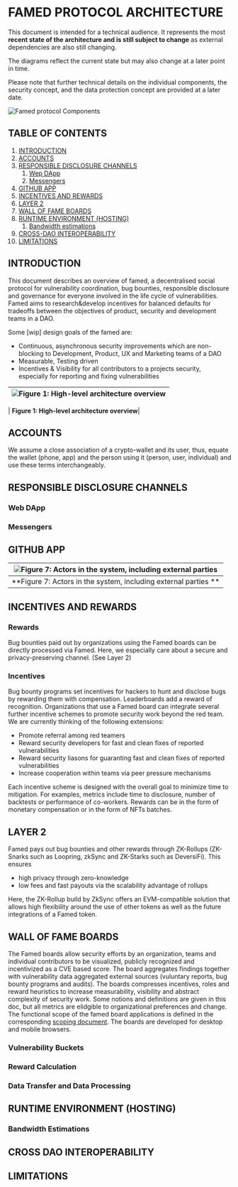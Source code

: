 # FAMED PROTOCOL ARCHITECTURE

This document is intended for a technical audience. It represents the most **recent state of the architecture and is still subject to change** as external dependencies are also still changing.

The diagrams  reflect the current state but may also change at a later point in time. 

Please note that further technical details on the individual components, the security concept, and the data protection concept are provided at a later date.

![Famed protocol Components](images/solution_architecture/Components.png "Famed protocol Components")

## TABLE OF CONTENTS

1. [INTRODUCTION](#introduction)
2. [ACCOUNTS](#accounts)
3. [RESPONSIBLE DISCLOSURE CHANNELS](#responsible-disclosure-channels)
   1. [Wep DApp](#web-dapp)
   2. [Messengers ](#messengers)  
4. [GITHUB APP](#github-app)
5. [INCENTIVES AND REWARDS](#incentives-and-rewards)
6. [LAYER 2](#layer-2)
7. [WALL OF FAME BOARDS](#wall-of-fame-boards)
8. [RUNTIME ENVIRONMENT (HOSTING)](#runtime-environment-hosting)
   1. [Bandwidth estimations](#bandwidth-estimations)
9. [CROSS-DAO INTEROPERABILITY](#cross-dao-interoperability)
10. [LIMITATIONS](#limitations)

## INTRODUCTION

This document describes an overview of famed, a decentralised social protocol for vulnerability coordination, bug bounties, responsible disclosure and governance for everyone involved in the life cycle of vulnerabilities. Famed aims to research&develop incentives for balanced defaults for tradeoffs between the objectives of product, security and development teams in a DAO.


Some [wip] design goals of the famed are:

- Continuous, asynchronous security improvements which are non-blocking to Development, Product, UX and Marketing teams of a DAO 
- Measurable, Testing driven 
- Incentives & Visibility for all contributors to a projects security, especially for reporting and fixing vulnerabilities


| ![Figure 1: High-level architecture overview](images/protocol_architecture/high_level_architecture.svg "Figure 1: High-level architecture overview") |
|:--:|

| **Figure 1: High-level architecture overview**|

## ACCOUNTS

We assume a close association of a crypto-wallet and its user, thus, equate the wallet (phone, app) and the person using it (person, user, individual) and use these terms interchangeably.

<!--  Loopring: Metamask, Wallet connect -->
<!-- Loopring: https://docs.loopring.io/en/basics/key_mgmt.html -->


## RESPONSIBLE DISCLOSURE CHANNELS

### Web DApp

### Messengers 

## GITHUB APP

| ![Figure 7: Actors in the system, including external parties ](images/protocol_architecture/actors_in_the_system.svg "Figure 7: Actors in the system, including external parties ") |
|:--:|
| **Figure 7: Actors in the system, including external parties **|


## INCENTIVES AND REWARDS

### Rewards
Bug bounties paid out by organizations using the Famed boards can be directly processed via Famed. Here, we especially care about a secure and privacy-preserving channel. (See Layer 2)


### Incentives
Bug bounty programs set incentives for hackers to hunt and disclose bugs by rewarding them with compensation. Leaderboards add a reward of recognition.
Organizations that use a Famed board can integrate several further incentive schemes to promote security work beyond the red team. We are currently thinking of the following extensions:

- Promote referral among red teamers
- Reward security developers for fast and clean fixes of reported vulnerabilities
- Reward security liasons for guaranting fast and clean fixes of reported vulnerabilities
- Increase cooperation within teams via peer pressure mechanisms

Each incentive scheme is designed with the overall goal to minimize time to mitigation. For examples, metrics include time to disclosure, number of backtests or performance of co-workers. Rewards can be in the form of monetary compensation or in the form of NFTs batches.


## LAYER 2 

Famed pays out bug bounties and other rewards through ZK-Rollups (ZK-Snarks such as Loopring, zkSync and ZK-Starks such as DeversiFi). This ensures
- high privacy through zero-knowledge
- low fees and fast payouts via the scalability advantage of rollups

Here, the ZK-Rollup build by ZkSync offers an EVM-compatible solution that allows high flexibility around the use of other tokens as well as the future integrations of a Famed token. 

<!--  Loopring -->
<!--  zksync -->
<!--  optimism -->


## WALL OF FAME BOARDS

The Famed boards allow security efforts by an organization, teams and individual contributors to be visualized, publicly recognized and incentivized as a CVE based score. The board aggregates findings together with vulnerability data aggregated external sources (vuluntary reports, bug bounty programs and audits). 
The boards compresses incentives, roles and reward heuristics to increase measurability, visibility and abstract complexity of security work. Some notions and definitions are given in this doc, but all metrics are elidgible to organizational preferences and change.
The functional scope of the famed board applications is defined in the corresponding [scoping document](scoping_document.md). The boards are developed for desktop and mobile browsers. 

### Vulnerability Buckets

### Reward Calculation

### Data Transfer and Data Processing

## RUNTIME ENVIRONMENT (HOSTING)

### Bandwidth Estimations

## CROSS DAO INTEROPERABILITY

## LIMITATIONS

<!--  FAMED TOKEN MODEL -->

 

